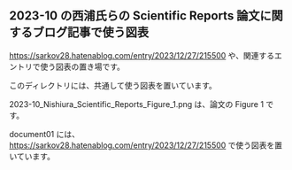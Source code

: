 ## 2023-10 の西浦氏らの Scientific Reports 論文に関するブログ記事で使う図表
https://sarkov28.hatenablog.com/entry/2023/12/27/215500
や、関連するエントリで使う図表の置き場です。

このディレクトリには、共通して使う図表を置いています。

2023-10_Nishiura_Scientific_Reports_Figure_1.png
は、論文の Figure 1 です。

document01 には、https://sarkov28.hatenablog.com/entry/2023/12/27/215500 で使う図表を置いています。

